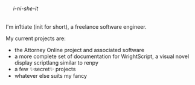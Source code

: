 ###### &nbsp;&nbsp;&nbsp;&nbsp;&nbsp;i-ni-she-it
I'm in1tiate (init for short), a freelance software engineer.

My current projects are:
- the Attorney Online project and associated software
- a more complete set of documentation for WrightScript, a visual novel display scriptlang similar to renpy
- a few ✨secret✨ projects
- whatever else suits my fancy

<!--
**in1tiate/in1tiate** is a ✨ _special_ ✨ repository because its `README.md` (this file) appears on your GitHub profile.

Here are some ideas to get you started:

- 🔭 I’m currently working on ...
- 🌱 I’m currently learning ...
- 👯 I’m looking to collaborate on ...
- 🤔 I’m looking for help with ...
- 💬 Ask me about ...
- 📫 How to reach me: ...
- 😄 Pronouns: ...
- ⚡ Fun fact: ...
-->
